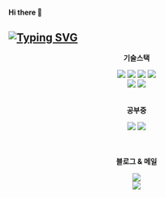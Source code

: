 #### Hi there 👋
<a href="https://git.io/typing-svg"><img src="https://readme-typing-svg.demolab.com?font=Roboto&weight=500&pause=1000&color=000000&vCenter=true&width=435&lines=%F0%9F%8D%80+Lee+SeungYeon+%F0%9F%8D%80" alt="Typing SVG" /></a>
---
<!--
  https://simpleicons.org/?q=c : 아이콘
-->

<div align="center">
  <p><b>기술스택</b></p>
    <img src="https://img.shields.io/badge/java-007396?style=for-the-badge&logo=java&logoColor=white"> 
    <img src="https://img.shields.io/badge/spring-6DB33F?style=for-the-badge&logo=spring&logoColor=white"> 
    <img src="https://img.shields.io/badge/html5-E34F26?style=for-the-badge&logo=html5&logoColor=white">
    <img src="https://img.shields.io/badge/javascript-F7DF1E?style=for-the-badge&logo=javascript&logoColor=black"> 
  <br>
    <img src="https://img.shields.io/badge/mysql-4479A1?style=for-the-badge&logo=mysql&logoColor=white"> 
    <img src="https://img.shields.io/badge/postgreSQL-4169E1?style=for-the-badge&logo=postgreSQL&logoColor=white"> 
  <br>
  <br>
  <p><b>공부중</b></p>
    <img src="https://img.shields.io/badge/c%23-00599C?style=for-the-badge&logo=&logoColor=white">
    <img src="https://img.shields.io/badge/.net-512BD4?style=for-the-badge&logo=dotnet&logoColor=white">
  <br>
  <br>
  <br>



  
  <p><b>블로그 & 메일</b></p> 
  <div>
    <a href="https://velog.io/@tmddus2123">
      <img src="https://img.shields.io/badge/VELOG-a?style=for-the-badge&logo=velog&color=white">
    </a>
  </div>
  <div align="center">
    <a href="https://img.shields.io/badge/leenomt%40naver.com-a?style=for-the-badge&logo=gmail&labelColor=white&color=white">
      <img src="https://img.shields.io/badge/leenomt%40naver.com-a?style=for-the-badge&logo=gmail&labelColor=white&color=white">
    </a>
  </div>
</div>

